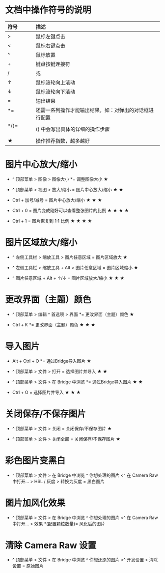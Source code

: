 # 文档中操作符号的说明

| 符号                | 描述
| :-----------------  | :----------------- 
| >                   | 鼠标左键点击
| <                   | 鼠标右键点击
| ^                   | 鼠标放置
| +                   | 键盘按键连接符
| /                   | 或
| ↑                   | 鼠标滚轮向上滚动
| ↓                   | 鼠标滚轮向下滚动
| =                   | 输出结果
| *=                  | 还需一系列操作才能输出结果，如：对弹出的对话框进行配置
| *()=                | () 中会写出具体的详细的操作步骤
| ★                  | 操作推荐指数，越多越好 

# 图片中心放大/缩小

 - ^ 顶部菜单 > 图像 > 图像大小 *= 调整图像大小           ★

 - ^ 顶部菜单 > 视图 > 放大/缩小 = 图片中心放大/缩小       ★ ★

 - Ctrl + 加号/减号 = 图片中心放大/缩小                   ★ ★ ★

 - Ctrl + 0 = 图片变成刚好可以查看整张图片的比例           ★ ★ ★ ★

 - Ctrl + 1 = 图片恢复到 1:1 比例                        ★ ★ ★ ★

# 图片区域放大/缩小

 - ^ 左侧工具栏 > 缩放工具 > 图片任意区域 = 图片区域放大             ★

 - ^ 左侧工具栏 > 缩放工具 + Alt > 图片任意区域 = 图片区域缩小       ★

 - ^ 图片任意区域 + Alt + ↑/↓ = 图片区域放大/缩小                   ★ ★ ★



# 更改界面（主题）颜色

 - ^ 顶部菜单 > 编辑 ^ 首选项 > 界面 *= 更改界面（主题）颜色       ★

 - Ctrl + K *= 更改界面（主题）颜色                              ★ ★ ★

 # 导入图片

  - Alt + Ctrl + O *= 通过Bridge导入图片                           ★

  - ^ 顶部菜单 > 文件 > 打开 = 选择图片并导入                        ★ ★

  - ^ 顶部菜单 > 文件 > 在 Bridge 中浏览 *= 通过Bridge导入图片       ★ ★

  - Ctrl + O = 选择图片并导入                                      ★ ★ ★

# 关闭保存/不保存图片

 - ^ 顶部菜单 > 文件 > 关闭 = 关闭保存/不保存图片          ★

 - ^ 顶部菜单 > 文件 > 关闭全部 = 关闭保存/不保存图片       ★

# 彩色图片变黑白

 - ^ 顶部菜单 > 文件 > 在 Bridge 中浏览 ^ 你想处理的图片 <^ 在 Camera Raw 中打开... > HSL / 灰度 > 转换为灰度 = 黑白图片

 # 图片加风化效果

 - ^ 顶部菜单 > 文件 > 在 Bridge 中浏览 ^ 你想处理的图片 <^ 在 Camera Raw 中打开... > 效果 *(配置颗粒数量)= 风化后的图片

# 清除 Camera Raw 设置

 - ^ 顶部菜单 > 文件 > 在 Bridge 中浏览 ^ 你想还原的图片 <^ 开发设置 > 清除设置 = 原始图片
 
